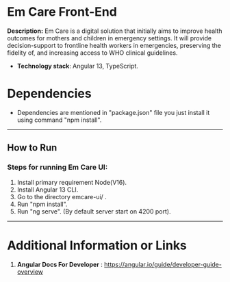 # Em Care Front-End

**Description:** Em Care is a digital solution that initially aims to improve health outcomes for mothers and children in emergency settings. It will provide decision-support to frontline health workers in emergencies, preserving the fidelity of, and increasing access to WHO clinical guidelines.

 - **Technology stack**: Angular 13, TypeScript.

# Dependencies
- Dependencies are mentioned in "package.json" file you just install it using command "npm install".

***

## How to Run
### **Steps for running Em Care UI**: 

1. Install primary requirement Node(V16).
2. Install Angular 13 CLI.
3. Go to the directory emcare-ui/ .
4. Run "npm install".
5. Run "ng serve". (By default server start on 4200 port).
***

# Additional Information or Links
1. **Angular Docs For Developer** : https://angular.io/guide/developer-guide-overview
